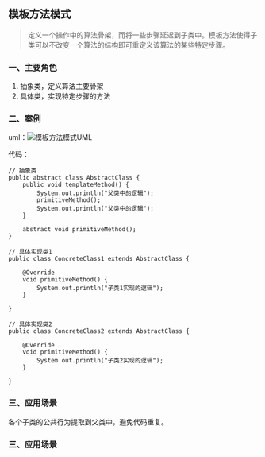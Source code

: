 ## 模板方法模式 ##
>定义一个操作中的算法骨架，而将一些步骤延迟到子类中。模板方法使得子类可以不改变一个算法的结构即可重定义该算法的某些特定步骤。

### 一、主要角色 ###
1. 抽象类，定义算法主要骨架
2. 具体类，实现特定步骤的方法

### 二、案例 ###
uml：![模板方法模式UML](https://i.imgur.com/ngw1GbL.png)

代码：
	
	// 抽象类
	public abstract class AbstractClass {
		public void templateMethod() {
			System.out.println("父类中的逻辑");
			primitiveMethod();
			System.out.println("父类中的逻辑");
		}
		
		abstract void primitiveMethod();
	}

	// 具体实现类1
	public class ConcreteClass1 extends AbstractClass {

		@Override
		void primitiveMethod() {
			System.out.println("子类1实现的逻辑");
		}
	
	}

	// 具体实现类2
	public class ConcreteClass2 extends AbstractClass {
	
		@Override
		void primitiveMethod() {
			System.out.println("子类2实现的逻辑");
		}
	
	}

### 三、应用场景 ###
各个子类的公共行为提取到父类中，避免代码重复。



### 三、应用场景 ###